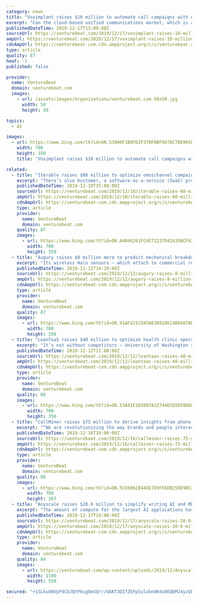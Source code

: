 ```yaml
---
category: news
title: "Voximplant raises $10 million to automate call campaigns with AI"
excerpt: "Can the cloud-based unified communications market, which is anticipated to reach $167.1 billion by 2025, be materially transformed by AI? Alexey Aylarov, Andrey Kovalenko, and Sergey Poroshin firmly believe so. They’re the founders of Voximplant, a startup developing products that imbue web and mobile apps with voice, text, and video chat."
publishedDateTime: 2019-12-17T13:00:00Z
sourceUrl: https://venturebeat.com/2019/12/17/voximplant-raises-10-million-to-automate-call-campaigns-with-ai/
ampUrl: https://venturebeat.com/2019/12/17/voximplant-raises-10-million-to-automate-call-campaigns-with-ai/amp/
cdnAmpUrl: https://venturebeat-com.cdn.ampproject.org/c/s/venturebeat.com/2019/12/17/voximplant-raises-10-million-to-automate-call-campaigns-with-ai/amp/
type: article
quality: 87
heat: -1
published: false

provider:
  name: VentureBeat
  domain: venturebeat.com
  images:
    - url: /assets/images/organizations/venturebeat.com-50x50.jpg
      width: 50
      height: 50

topics:
  - AI

images:
  - url: https://www.bing.com/th?id=ON.53900F1B8FD2F370F0BF607AC7B8965F
    width: 700
    height: 350
    title: "Voximplant raises $10 million to automate call campaigns with AI"

related:
  - title: "Iterable raises $60 million to optimize omnichannel campaigns with AI"
    excerpt: "There’s also Kustomer, a software-as-a-service (SaaS) provider that automates repetitive processes by applying analytics atop data from multiple sources; RedPoint, which offers products that analyze customer data with AI; and Punchh, a startup leveraging machine learning and omnichannel integrations to create customer journeys. But despite ..."
    publishedDateTime: 2019-12-10T15:00:00Z
    sourceUrl: https://venturebeat.com/2019/12/10/iterable-raises-60-million-to-optimize-omnichannel-campaigns-with-ai/
    ampUrl: https://venturebeat.com/2019/12/10/iterable-raises-60-million-to-optimize-omnichannel-campaigns-with-ai/amp/
    cdnAmpUrl: https://venturebeat-com.cdn.ampproject.org/c/s/venturebeat.com/2019/12/10/iterable-raises-60-million-to-optimize-omnichannel-campaigns-with-ai/amp/
    type: article
    provider:
      name: VentureBeat
      domain: venturebeat.com
    quality: 87
    images:
      - url: https://www.bing.com/th?id=ON.A4046261FC6E71237042435BCF6388B2
        width: 700
        height: 350
  - title: "Augury raises $8 million more to predict mechanical breakdowns with AI"
    excerpt: "Its wireless Halo sensors — which attach to commercial refrigerators, industrial-scale heaters, and practically everything in between — record readings like vibration, temperature, and magnetism and upload it to the cloud, where AI algorithms ingest it to make predictions about the machines’ health. Augury counts Johnson Controls ..."
    publishedDateTime: 2019-12-12T14:10:00Z
    sourceUrl: https://venturebeat.com/2019/12/12/augury-raises-8-million-more-to-predict-mechanical-breakdowns-with-ai/
    ampUrl: https://venturebeat.com/2019/12/12/augury-raises-8-million-more-to-predict-mechanical-breakdowns-with-ai/amp/
    cdnAmpUrl: https://venturebeat-com.cdn.ampproject.org/c/s/venturebeat.com/2019/12/12/augury-raises-8-million-more-to-predict-mechanical-breakdowns-with-ai/amp/
    type: article
    provider:
      name: VentureBeat
      domain: venturebeat.com
    quality: 87
    images:
      - url: https://www.bing.com/th?id=ON.91AF421CD45A630818614B04A70E3BBB
        width: 700
        height: 350
  - title: "LeanTaaS raises $40 million to optimize health clinic operations with AI"
    excerpt: "It’s not without competitors — University of Washington spinout Perimatics offers an AI system that uses data on patients and surgeons to predict the length of surgeries, as do Tagnos and Qventus — but LeanTaaS has market momentum on its side. “LeanTaaS’ iQueue represents a rare nexus of product leadership, robust ROI, and fast time ..."
    publishedDateTime: 2019-12-12T11:00:00Z
    sourceUrl: https://venturebeat.com/2019/12/12/leantaas-raises-40-million-to-optimize-health-clinic-operations-with-ai/
    ampUrl: https://venturebeat.com/2019/12/12/leantaas-raises-40-million-to-optimize-health-clinic-operations-with-ai/amp/
    cdnAmpUrl: https://venturebeat-com.cdn.ampproject.org/c/s/venturebeat.com/2019/12/12/leantaas-raises-40-million-to-optimize-health-clinic-operations-with-ai/amp/
    type: article
    provider:
      name: VentureBeat
      domain: venturebeat.com
    quality: 86
    images:
      - url: https://www.bing.com/th?id=ON.53A91E1D5097A32744DCD5D59DD800E3
        width: 700
        height: 350
  - title: "CallMiner raises $75 million to derive insights from phone calls with AI"
    excerpt: "“We are revolutionizing the way brands and people interact and conduct business — and it all starts with AI-driven customer insights and intelligence,” he said in a statement. Above: CallMiner’s analytics dashboard. CallMiner’s marquee product is Eureka, an analytics suite delivering speech and text analytics for customer call center"
    publishedDateTime: 2019-12-16T14:00:00Z
    sourceUrl: https://venturebeat.com/2019/12/16/callminer-raises-75-million-to-derive-insights-from-phone-calls-with-ai/
    ampUrl: https://venturebeat.com/2019/12/16/callminer-raises-75-million-to-derive-insights-from-phone-calls-with-ai/amp/
    cdnAmpUrl: https://venturebeat-com.cdn.ampproject.org/c/s/venturebeat.com/2019/12/16/callminer-raises-75-million-to-derive-insights-from-phone-calls-with-ai/amp/
    type: article
    provider:
      name: VentureBeat
      domain: venturebeat.com
    quality: 86
    images:
      - url: https://www.bing.com/th?id=ON.5CE6062B44EE7E9FF8DB259E9B533E2F
        width: 700
        height: 367
  - title: "Anyscale raises $20.6 million to simplify writing AI and ML applications with Ray"
    excerpt: "The amount of compute for the largest AI applications has doubled every three to four months since 2012 ... Companies have to hire specialized engineers to build this architecture, linking things like AWS or Azure cloud instances with Spark and distribution management tools like Kubernetes. “The tools required for this have been kind of ..."
    publishedDateTime: 2019-12-17T14:00:00Z
    sourceUrl: https://venturebeat.com/2019/12/17/anyscale-raises-20-6-million-to-simplify-writing-ai-and-ml-applications-with-ray/
    ampUrl: https://venturebeat.com/2019/12/17/anyscale-raises-20-6-million-to-simplify-writing-ai-and-ml-applications-with-ray/amp/
    cdnAmpUrl: https://venturebeat-com.cdn.ampproject.org/c/s/venturebeat.com/2019/12/17/anyscale-raises-20-6-million-to-simplify-writing-ai-and-ml-applications-with-ray/amp/
    type: article
    provider:
      name: VentureBeat
      domain: venturebeat.com
    quality: 84
    images:
      - url: https://venturebeat.com/wp-content/uploads/2019/12/Anyscale-founders.jpg?fit=1100%2C550&amp;strip=all
        width: 1100
        height: 550

secured: "+1SLkuVWVpF9CbJQtPksgOeSQrr/UbKT3DIfZEFp5ulobnOH4x8EQbMJ4yzGNsrilU3NQyCtUhbKSi5pP2oV1JekNHvgI5mXo9BYieqU70EJ38j/GvdPn0DIHcaMcPNRJ3O7+rMRp3y3B49A8Fkd4KfJNjRpj2Rfkdfl93A8po+SuqG4tjwIPUWIlPJZTogQS4pVTXoplRtPnGa8MsLgrAnGy5617fqPj1IcS9uALKZHFCYeMA343qPfwBzb7lgRFztEE70sx37JrRTZa3+pdg==;TFqGUFf3r/KOFdf1LErA6w=="
---
```


